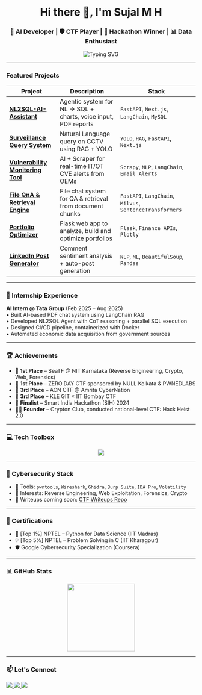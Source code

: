 <h1 align="center">Hi there 👋, I'm Sujal M H</h1>
<h3 align="center">🚀 AI Developer | 🛡️ CTF Player | 🎯 Hackathon Winner | 📊 Data Enthusiast</h3>

<p align="center">
  <img src="https://readme-typing-svg.herokuapp.com?font=Fira+Code&duration=2500&pause=1000&center=true&vCenter=true&width=435&lines=AI+%26+Cybersecurity+Enthusiast;Hackathon+%2B+CTF+Winner;" alt="Typing SVG" />
</p>

---
### Featured Projects

| Project | Description | Stack |
|--------|-------------|-------|
| **[NL2SQL-AI-Assistant](https://github.com/sujalmh/NL2SQL-AI-Assistant)** | Agentic system for NL → SQL + charts, voice input, PDF reports | `FastAPI`, `Next.js`, `LangChain`, `MySQL` |
| **[Surveillance Query System](https://github.com/sujalmh/NL2SQL-AI-Assistant)** | Natural Language query on CCTV using RAG + YOLO | `YOLO`, `RAG`, `FastAPI`, `Next.js` |
| **[Vulnerability Monitoring Tool](https://github.com/sujalmh/oem-vulnerabilities-monitoring-and-alert-system)** | AI + Scraper for real-time IT/OT CVE alerts from OEMs | `Scrapy`, `NLP`, `LangChain`, `Email Alerts` |
| **[File QnA & Retrieval Engine](https://github.com/sujalmh/NL2SQL-AI-Assistant)** | File chat system for QA & retrieval from document chunks	 | `FastAPI`, `LangChain`, `Milvus`, `SentenceTransformers` |
| **[Portfolio Optimizer](https://github.com/sujalmh/StockOpt)** | Flask web app to analyze, build and optimize portfolios | `Flask`, `Finance APIs`, `Plotly` |
| **[LinkedIn Post Generator](https://github.com/sujalmh/linkedin-sentiment-analysis-post-gen)** | Comment sentiment analysis + auto-post generation | `NLP`, `ML`, `BeautifulSoup`, `Pandas` |

---

### 💼 Internship Experience

**AI Intern @ Tata Group** (Feb 2025 – Aug 2025)  
• Built AI-based PDF chat system using LangChain RAG  
• Developed NL2SQL Agent with CoT reasoning + parallel SQL execution  
• Designed CI/CD pipeline, containerized with Docker  
• Automated economic data acquisition from government sources

---

### 🏆 Achievements

- 🥇 **1st Place** – SeaTF @ NIT Karnataka (Reverse Engineering, Crypto, Web, Forensics)
- 🥇 **1st Place** – ZERO DAY CTF sponsored by NULL Kolkata & PWNEDLABS
- 🥉 **3rd Place** – ACN CTF @ Amrita CyberNation
- 🥉 **3rd Place** – KLE GIT × IIT Bombay CTF
- 🏁 **Finalist** – Smart India Hackathon (SIH) 2024
- 🧑‍💻 **Founder** – Crypton Club, conducted national-level CTF: Hack Heist 2.0

---

### 💻 Tech Toolbox

<p align="center">
  <img src="https://skillicons.dev/icons?i=python,fastapi,react,nextjs,django,flask,postgresql,mysql,docker,azure,js,html,css,git,bash" />
</p>

---

### 🔐 Cybersecurity Stack

- 🧰 Tools: `pwntools`, `Wireshark`, `Ghidra`, `Burp Suite`, `IDA Pro`, `Volatility`
- 🧠 Interests: Reverse Engineering, Web Exploitation, Forensics, Crypto
- 📂 Writeups coming soon: [CTF Writeups Repo](https://github.com/sujalmh)

---

### 📜 Certifications

- 🧮 [Top 1%] NPTEL – Python for Data Science (IIT Madras)
- 💡 [Top 5%] NPTEL – Problem Solving in C (IIT Kharagpur)
- 🛡️ Google Cybersecurity Specialization (Coursera)

---

### 📊 GitHub Stats

<p align="center">
  <img src="https://github-readme-stats.vercel.app/api/top-langs/?username=sujalmh&layout=compact&theme=radical" height="180"/>
</p>

---

### 📫 Let's Connect

<p align="left">
  <a href="mailto:sujalmh9@gmail.com">
    <img src="https://img.shields.io/badge/Gmail-red?style=for-the-badge&logo=gmail&logoColor=white" />
  </a>
  <a href="https://linkedin.com/in/sujalmh" target="_blank">
    <img src="https://img.shields.io/badge/LinkedIn-blue?style=for-the-badge&logo=linkedin&logoColor=white" />
  </a>
  <a href="https://github.com/sujalmh" target="_blank">
    <img src="https://img.shields.io/badge/GitHub-black?style=for-the-badge&logo=github&logoColor=white" />
  </a>
</p>
